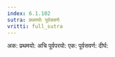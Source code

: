 ```yaml
---
index: 6.1.102
sutra: प्रथमयोः पूर्वसवर्णः
vritti: full_sutra
---
```


अक: प्रथमयो: अचि पूर्वपरयो: एक: पूर्वसवर्ण: दीर्घ: 